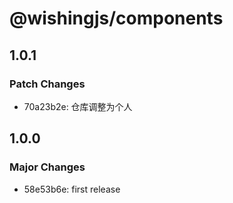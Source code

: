# @wishingjs/components

## 1.0.1

### Patch Changes

- 70a23b2e: 仓库调整为个人

## 1.0.0

### Major Changes

- 58e53b6e: first release
